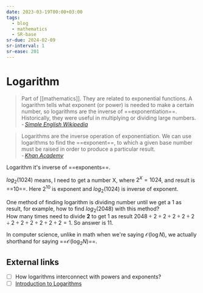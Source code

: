 ```yaml
---
date: 2023-03-19T00:00+03:00
tags:
  - blog
  - mathematics
  - SR-base
sr-due: 2024-02-09
sr-interval: 1
sr-ease: 201
---
```


# Logarithm

> Part of [[mathematics]]. They are related to exponential
> functions. A logarithm tells what exponent (or power) is needed to make a
> certain number, so logarithms are the inverse of ==exponentiation==.
> Historically, they were useful in multiplying or dividing large numbers.
> - <cite>[Simple English Wikipedia](https://simple.wikipedia.org/wiki/Logarithm)</cite> <!--SR:!2024-09-12,9,218-->

> Logarithms are the inverse operation of exponentiation. We can use logarithms
> to find the ==exponent==, to which a given base number must be raised in order to produce
> a particular result.\
> - <cite>[Khan Academy](https://www.khanacademy.org/math/algebra2/x2ec2f6f830c9fb89:logs/x2ec2f6f830c9fb89:exp-models/a/logarithms-faq)</cite> <!--SR:!2024-10-16,19,181-->

Logarithm it's inverse of ==exponents==. <!--SR:!2024-09-12,9,216-->

$log_{2}(1024)$ means, I need to get a number X, where $2^{X} = 1024$, and
result is ==$10$==. Here $2^{10}$ is exponent and $log_{2}(1024)$ is inverse of
exponent. <!--SR:!2024-09-08,4,161-->

One method of finding logarithm is dividing number until we get a 1 as result,
for example, how to find $log_{2}(2048)$ with this method?
&#10;<br>
How many times need to divide **2** to get 1 as result $2048 \div 2 \div 2 \div
2 \div 2 \div 2 \div 2 \div 2 \div 2 \div 2 \div 2 \div 2 = 1$. So answer is 11. <!--SR:!2024-09-14,11,218-->

In computer science, unlike in math when we're saying $\mathcal{O}(\log N)$, we
actually shorthand for saying ==$\mathcal{O}(\log_2 N)$==. <!--SR:!2024-09-20,10,215-->

## External links

- [ ] How logarithms interconnect with powers and exponents?
- [ ] [Introduction to Logarithms](https://www.mathsisfun.com/algebra/logarithms.html)
